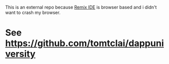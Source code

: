 This is an external repo because [Remix IDE](https://remix.ethereum.org/) is browser based and i didn't want to crash my browser.

# See https://github.com/tomtclai/dappuniversity